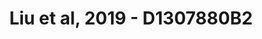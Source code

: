 ---
title: Liu et al, 2019 - D1307880B2
layout: osd-exhibit
paper: config-liu-2019
figure: D1307880B2
---